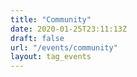 ```yaml
---
title: "Community"
date: 2020-01-25T23:11:13Z
draft: false
url: "/events/community"
layout: tag_events
---
```

